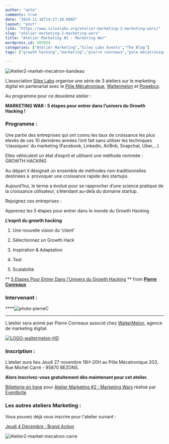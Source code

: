 ```yaml
---
author: "anto"
comments: true
date: "2014-11-16T14:27:28.000Z"
layout: "post"
link: "https://www.silexlabs.org/atelier-marketing-2-marketing-wars/"
slug: "atelier-marketing-2-marketing-wars"
title: "Atelier Marketing #2 : Marketing War"
wordpress_id: 203924
categories: ["Atelier Marketing","Silex Labs Events","The Blog"]
tags: ["growth hacking","marketing","pierre conreaux","pole mecatronique","storytelling","waltermelon"]

---
```

![Atelier2-market-mecatron-bandeau](https://www.silexlabs.org/wp-content/uploads/2014/10/Atelier2-market-mecatron-bandeau.png)

L’association [Silex Labs](https://www.silexlabs.org/) organise une série de 3 ateliers sur le marketing digital en partenariat avec le [Pôle Mécatronique](http://www.agglo-argenteuil-bezons.fr/economie-et-emploi/pole-mecatronique/), [Waltermelon](http://waltermelon.fr/) et [Powebco](http://www.powebco.fr).

Au programme pour ce deuxième atelier :

**MARKETING WAR : 5 étapes pour entrer dans l’univers du Growth Hacking !**


### **Programme :**


Une partie des entreprises qui ont connu les taux de croissance les plus élevés de ces 10 dernières années l’ont fait sans utiliser les techniques ‘classiques’ du marketing (Facebook, Linkedin, AirBnb, Snapchat, Uber,…)

Elles véhiculent un état d’esprit et utilisent une méthode nommée : GROWTH HACKING

Au départ il désignait un ensemble de méthodes non-traditionnelles destinées à  provoquer une croissance rapide des startups.

Aujourd’hui, le terme a évolué pour se rapprocher d’une science pratique de la croissance utilisateur, s’étendant au-delà du domaine startup.

Rejoignez ces entreprises :

Apprenez les 5 étapes pour entrer dans le monde du Growth Hacking

**L’esprit du growth hacking**




  1. Une nouvelle vision du ‘client’


  2. Sélectionnez un Growth Hack


  3. Inspiration & Adaptation


  4. Test


  5. Scalabilité





** [5 Etapes Pour Entrer Dans l'Univers du Growth Hacking](//fr.slideshare.net/conreaux/gh-meca-img) ** from **[Pierre Conreaux](//www.slideshare.net/conreaux)**






### **Intervenant :**


****![photo-pierreC](https://www.silexlabs.org/wp-content/uploads/2014/10/photo-pierreC.jpeg)
****

L’atelier sera animé par Pierre Conreaux associé chez [WalterMelon](http://waltermelon.fr/), agence de marketing digital.

[![LOGO-waltermelon-HD](https://www.silexlabs.org/wp-content/uploads/2014/10/LOGO-waltermelon-HD-687x440.jpg)](http://waltermelon.fr/)


### **Inscription :**


L’atelier aura lieu Jeudi 27 novembre 18H-20H au Pôle Mécatronique 203, Rue Michel Carré - 95870 BEZONS.

**Alors inscrivez-vous gratuitement dès maintenant pour cet atelier.**









[Billetterie en ligne](http://www.eventbrite.fr/r/etckt) pour [Atelier Marketing #2 : Marketing Wars](https://www.eventbrite.fr/e/billets-atelier-marketing-2-marketing-wars-14013519815?ref=etckt) réalisé par [Eventbrite](http://www.eventbrite.fr?ref=etckt)











### **Les autres ateliers Marketing :**







Vous pouvez déjà vous inscrire pour l'atelier suivant :




[Jeudi 4 Décembre : Brand Action](https://www.silexlabs.org/atelier-marketing-3-brand-action)


![Atelier2-market-mecatron-carre](https://www.silexlabs.org/wp-content/uploads/2014/10/Atelier2-market-mecatron-carre.png)

